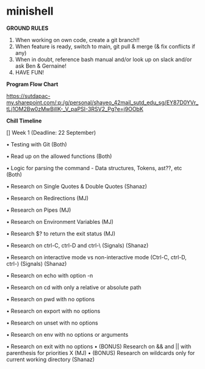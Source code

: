 # minishell

**GROUND RULES**
1. When working on own code, create a git branch!!
2. When feature is ready, switch to main, git pull & merge (& fix conflicts if any)
3. When in doubt, reference bash manual and/or look up on slack and/or ask Ben & Gernaine!
4. HAVE FUN!

**Program Flow Chart**

https://sutdapac-my.sharepoint.com/:p:/g/personal/shayeo_42mail_sutd_edu_sg/EY87D0YVr_tLj1OM2Bw0zMwBillK-_V_paPSI-3RSV2_Pg?e=j9OObK

**Chill Timeline**

[] Week 1 (Deadline: 22 September)

• Testing with Git (Both)

• Read up on the allowed functions (Both)

• Logic for parsing the command - Data structures, Tokens, ast??, etc (Both)

• Research on Single Quotes & Double Quotes (Shanaz)

• Research on Redirections (MJ)

• Research on Pipes (MJ)

• Research on Environment Variables (MJ)

• Research $? to return the exit status (MJ)

• Research on ctrl-C, ctrl-D and ctrl-\ (Signals) (Shanaz)

• Research on interactive mode vs non-interactive mode (Ctrl-C, ctrl-D, ctrl-\) (Signals) (Shanaz)

• Research on echo with option -n

• Research on cd with only a relative or absolute path

• Research on pwd with no options

• Research on export with no options

• Research on unset with no options

• Research on env with no options or arguments

• Research on exit with no options
• (BONUS) Research on && and || with parenthesis for priorities X (MJ)
• (BONUS) Research on wildcards only for current working directory (Shanaz)

